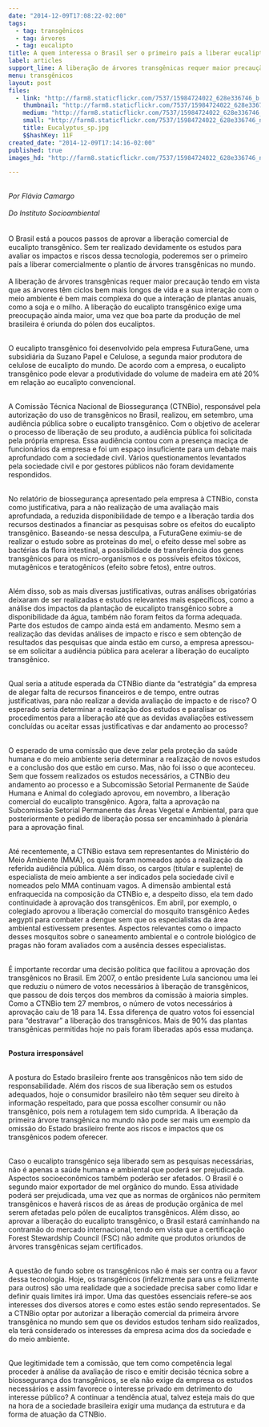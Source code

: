 ```yaml
---
date: "2014-12-09T17:08:22-02:00"
tags:
  - tag: transgênicos
  - tag: árvores
  - tag: eucalipto
title: A quem interessa o Brasil ser o primeiro país a liberar eucalipto transgênico?
label: articles
support_line: A liberação de árvores transgênicas requer maior precaução tendo em vista que as árvores têm ciclos bem mais longos de vida e a sua interação com o meio ambiente é bem mais complexa
menu: transgênicos
layout: post
files:
  - link: "http://farm8.staticflickr.com/7537/15984724022_628e336746_b.jpg"
    thumbnail: "http://farm8.staticflickr.com/7537/15984724022_628e336746_t.jpg"
    medium: "http://farm8.staticflickr.com/7537/15984724022_628e336746_z.jpg"
    small: "http://farm8.staticflickr.com/7537/15984724022_628e336746_n.jpg"
    title: Eucalyptus_sp.jpg
    $$hashKey: 11F
created_date: "2014-12-09T17:14:16-02:00"
published: true
images_hd: "http://farm8.staticflickr.com/7537/15984724022_628e336746_n.jpg"

---
```

<div>&nbsp;</div>

<div><em>Por Fl&aacute;via Camargo</em><br />
&nbsp;</div>

<div><em>Do Instituto Socioambiental</em></div>

<div>&nbsp;</div>

<div><br />
O Brasil est&aacute; a poucos passos de aprovar a libera&ccedil;&atilde;o comercial de eucalipto transg&ecirc;nico. Sem ter realizado devidamente os estudos para avaliar os impactos e riscos dessa tecnologia, poderemos ser o primeiro pa&iacute;s a liberar comercialmente o plantio de &aacute;rvores transg&ecirc;nicas no mundo.</div>

<div><br />
A libera&ccedil;&atilde;o de &aacute;rvores transg&ecirc;nicas requer maior precau&ccedil;&atilde;o tendo em vista que as &aacute;rvores t&ecirc;m ciclos bem mais longos de vida e a sua intera&ccedil;&atilde;o com o meio ambiente &eacute; bem mais complexa do que a intera&ccedil;&atilde;o de plantas anuais, como a soja e o milho. A libera&ccedil;&atilde;o do eucalipto transg&ecirc;nico exige uma preocupa&ccedil;&atilde;o ainda maior, uma vez que boa parte da produ&ccedil;&atilde;o de mel brasileira &eacute; oriunda do p&oacute;len dos eucaliptos.</div>

<p><br />
O eucalipto transg&ecirc;nico foi desenvolvido pela empresa FuturaGene, uma subsidi&aacute;ria da Suzano Papel e Celulose, a segunda maior produtora de celulose de eucalipto do mundo. De acordo com a empresa, o eucalipto transg&ecirc;nico pode elevar a produtividade do volume de madeira em at&eacute; 20% em rela&ccedil;&atilde;o ao eucalipto convencional.</p>

<p><br />
A Comiss&atilde;o T&eacute;cnica Nacional de Biosseguran&ccedil;a (CTNBio), respons&aacute;vel pela autoriza&ccedil;&atilde;o do uso de transg&ecirc;nicos no Brasil, realizou, em setembro, uma audi&ecirc;ncia p&uacute;blica sobre o eucalipto transg&ecirc;nico. Com o objetivo de acelerar o processo de libera&ccedil;&atilde;o de seu produto, a audi&ecirc;ncia p&uacute;blica foi solicitada pela pr&oacute;pria empresa. Essa audi&ecirc;ncia contou com a presen&ccedil;a maci&ccedil;a de funcion&aacute;rios da empresa e foi um espa&ccedil;o insuficiente para um debate mais aprofundado com a sociedade civil. V&aacute;rios questionamentos levantados pela sociedade civil e por gestores p&uacute;blicos n&atilde;o foram devidamente respondidos.</p>

<p><br />
No relat&oacute;rio de biosseguran&ccedil;a apresentado pela empresa &agrave; CTNBio, consta como justificativa, para a n&atilde;o realiza&ccedil;&atilde;o de uma avalia&ccedil;&atilde;o mais aprofundada, a reduzida disponibilidade de tempo e a libera&ccedil;&atilde;o tardia dos recursos destinados a financiar as pesquisas sobre os efeitos do eucalipto transg&ecirc;nico. Baseando-se nessa desculpa, a FuturaGene eximiu-se de realizar o estudo sobre as prote&iacute;nas do mel, o efeito desse mel sobre as bact&eacute;rias da flora intestinal, a possibilidade de transfer&ecirc;ncia dos genes transg&ecirc;nicos para os micro-organismos e os poss&iacute;veis efeitos t&oacute;xicos, mutag&ecirc;nicos e teratog&ecirc;nicos (efeito sobre fetos), entre outros.</p>

<p><br />
Al&eacute;m disso, sob as mais diversas justificativas, outras an&aacute;lises obrigat&oacute;rias deixaram de ser realizadas e estudos relevantes mais espec&iacute;ficos, como a an&aacute;lise dos impactos da planta&ccedil;&atilde;o de eucalipto transg&ecirc;nico sobre a disponibilidade da &aacute;gua, tamb&eacute;m n&atilde;o foram feitos da forma adequada. Parte dos estudos de campo ainda est&aacute; em andamento. Mesmo sem a realiza&ccedil;&atilde;o das devidas an&aacute;lises de impacto e risco e sem obten&ccedil;&atilde;o de resultados das pesquisas que ainda est&atilde;o em curso, a empresa apressou-se em solicitar a audi&ecirc;ncia p&uacute;blica para acelerar a libera&ccedil;&atilde;o do eucalipto transg&ecirc;nico.</p>

<p><br />
Qual seria a atitude esperada da CTNBio diante da &ldquo;estrat&eacute;gia&rdquo; da empresa de alegar falta de recursos financeiros e de tempo, entre outras justificativas, para n&atilde;o realizar a devida avalia&ccedil;&atilde;o de impacto e de risco? O esperado seria determinar a realiza&ccedil;&atilde;o dos estudos e paralisar os procedimentos para a libera&ccedil;&atilde;o at&eacute; que as devidas avalia&ccedil;&otilde;es estivessem conclu&iacute;das ou aceitar essas justificativas e dar andamento ao processo?</p>

<p><br />
O esperado de uma comiss&atilde;o que deve zelar pela prote&ccedil;&atilde;o da sa&uacute;de humana e do meio ambiente seria determinar a realiza&ccedil;&atilde;o de novos estudos e a conclus&atilde;o dos que est&atilde;o em curso. Mas, n&atilde;o foi isso o que aconteceu. Sem que fossem realizados os estudos necess&aacute;rios, a CTNBio deu andamento ao processo e a Subcomiss&atilde;o Setorial Permanente de Sa&uacute;de Humana e Animal do colegiado aprovou, em novembro, a libera&ccedil;&atilde;o comercial do eucalipto transg&ecirc;nico. Agora, falta a aprova&ccedil;&atilde;o na Subcomiss&atilde;o Setorial Permanente das &Aacute;reas Vegetal e Ambiental, para que posteriormente o pedido de libera&ccedil;&atilde;o possa ser encaminhado &agrave; plen&aacute;ria para a aprova&ccedil;&atilde;o final.</p>

<p><br />
At&eacute; recentemente, a CTNBio estava sem representantes do Minist&eacute;rio do Meio Ambiente (MMA), os quais foram nomeados ap&oacute;s a realiza&ccedil;&atilde;o da referida audi&ecirc;ncia p&uacute;blica. Al&eacute;m disso, os cargos (titular e suplente) de especialista de meio ambiente a ser indicados pela sociedade civil e nomeados pelo MMA continuam vagos. A dimens&atilde;o ambiental est&aacute; enfraquecida na composi&ccedil;&atilde;o da CTNBio e, a despeito disso, ela tem dado continuidade &agrave; aprova&ccedil;&atilde;o dos transg&ecirc;nicos. Em abril, por exemplo, o colegiado aprovou a libera&ccedil;&atilde;o comercial do mosquito transg&ecirc;nico Aedes aegypti para combater a dengue sem que os especialistas da &aacute;rea ambiental estivessem presentes. Aspectos relevantes como o impacto desses mosquitos sobre o saneamento ambiental e o controle biol&oacute;gico de pragas n&atilde;o foram avaliados com a aus&ecirc;ncia desses especialistas.</p>

<p><br />
&Eacute; importante recordar uma decis&atilde;o pol&iacute;tica que facilitou a aprova&ccedil;&atilde;o dos transg&ecirc;nicos no Brasil. Em 2007, o ent&atilde;o presidente Lula sancionou uma lei que reduziu o n&uacute;mero de votos necess&aacute;rios &agrave; libera&ccedil;&atilde;o de transg&ecirc;nicos, que passou de dois ter&ccedil;os dos membros da comiss&atilde;o &agrave; maioria simples. Como a CTNBio tem 27 membros, o n&uacute;mero de votos necess&aacute;rios &agrave; aprova&ccedil;&atilde;o caiu de 18 para 14. Essa diferen&ccedil;a de quatro votos foi essencial para &ldquo;destravar&rdquo; a libera&ccedil;&atilde;o dos transg&ecirc;nicos. Mais de 90% das plantas transg&ecirc;nicas permitidas hoje no pa&iacute;s foram liberadas ap&oacute;s essa mudan&ccedil;a.</p>

<p><br />
<strong>Postura irrespons&aacute;vel</strong></p>

<p><br />
A postura do Estado brasileiro frente aos transg&ecirc;nicos n&atilde;o tem sido de responsabilidade. Al&eacute;m dos riscos de sua libera&ccedil;&atilde;o sem os estudos adequados, hoje o consumidor brasileiro n&atilde;o t&ecirc;m sequer seu direito &agrave; informa&ccedil;&atilde;o respeitado, para que possa escolher consumir ou n&atilde;o transg&ecirc;nico, pois nem a rotulagem tem sido cumprida. A libera&ccedil;&atilde;o da primeira &aacute;rvore transg&ecirc;nica no mundo n&atilde;o pode ser mais um exemplo da omiss&atilde;o do Estado brasileiro frente aos riscos e impactos que os transg&ecirc;nicos podem oferecer.</p>

<p><br />
Caso o eucalipto transg&ecirc;nico seja liberado sem as pesquisas necess&aacute;rias, n&atilde;o &eacute; apenas a sa&uacute;de humana e ambiental que poder&aacute; ser prejudicada. Aspectos socioecon&ocirc;micos tamb&eacute;m poder&atilde;o ser afetados. O Brasil &eacute; o segundo maior exportador de mel org&acirc;nico do mundo. Essa atividade poder&aacute; ser prejudicada, uma vez que as normas de org&acirc;nicos n&atilde;o permitem transg&ecirc;nicos e haver&aacute; riscos de as &aacute;reas de produ&ccedil;&atilde;o org&acirc;nica de mel serem afetadas pelo p&oacute;len de eucaliptos transg&ecirc;nicos. Al&eacute;m disso, ao aprovar a libera&ccedil;&atilde;o do eucalipto transg&ecirc;nico, o Brasil estar&aacute; caminhando na contram&atilde;o do mercado internacional, tendo em vista que a certifica&ccedil;&atilde;o Forest Stewardship Council (FSC) n&atilde;o admite que produtos oriundos de &aacute;rvores transg&ecirc;nicas sejam certificados.</p>

<p><br />
A quest&atilde;o de fundo sobre os transg&ecirc;nicos n&atilde;o &eacute; mais ser contra ou a favor dessa tecnologia. Hoje, os transg&ecirc;nicos (infelizmente para uns e felizmente para outros) s&atilde;o uma realidade que a sociedade precisa saber como lidar e definir quais limites ir&aacute; impor. Uma das quest&otilde;es essenciais refere-se aos interesses dos diversos atores e como estes est&atilde;o sendo representados. Se a CTNBio optar por autorizar a libera&ccedil;&atilde;o comercial da primeira &aacute;rvore transg&ecirc;nica no mundo sem que os devidos estudos tenham sido realizados, ela ter&aacute; considerado os interesses da empresa acima dos da sociedade e do meio ambiente.</p>

<p><br />
Que legitimidade tem a comiss&atilde;o, que tem como compet&ecirc;ncia legal proceder &agrave; an&aacute;lise da avalia&ccedil;&atilde;o de risco e emitir decis&atilde;o t&eacute;cnica sobre a biosseguran&ccedil;a dos transg&ecirc;nicos, se ela n&atilde;o exige da empresa os estudos necess&aacute;rios e assim favorece o interesse privado em detrimento do interesse p&uacute;blico? A continuar a tend&ecirc;ncia atual, talvez esteja mais do que na hora de a sociedade brasileira exigir uma mudan&ccedil;a da estrutura e da forma de atua&ccedil;&atilde;o da CTNBio.</p>
